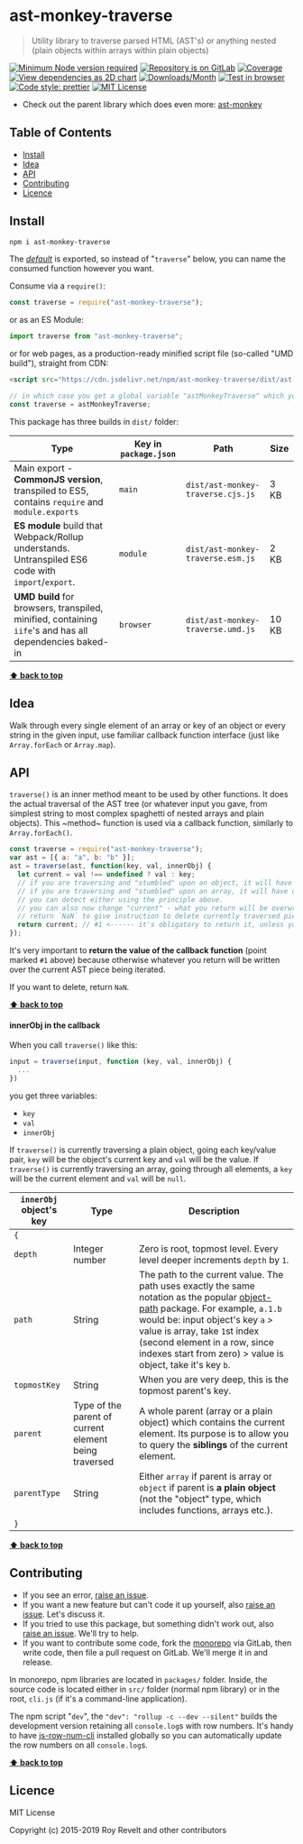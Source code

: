 # ast-monkey-traverse

> Utility library to traverse parsed HTML (AST's) or anything nested (plain objects within arrays within plain objects)

[![Minimum Node version required][node-img]][node-url]
[![Repository is on GitLab][gitlab-img]][gitlab-url]
[![Coverage][cov-img]][cov-url]
[![View dependencies as 2D chart][deps2d-img]][deps2d-url]
[![Downloads/Month][downloads-img]][downloads-url]
[![Test in browser][runkit-img]][runkit-url]
[![Code style: prettier][prettier-img]][prettier-url]
[![MIT License][license-img]][license-url]

- Check out the parent library which does even more: [ast-monkey](https://gitlab.com/codsen/codsen/tree/master/packages/ast-monkey/)

## Table of Contents

- [Install](#install)
- [Idea](#idea)
- [API](#api)
- [Contributing](#contributing)
- [Licence](#licence)

## Install

```bash
npm i ast-monkey-traverse
```

The [_default_](https://exploringjs.com/es6/ch_modules.html#_default-exports-one-per-module) is exported, so instead of "`traverse`" below, you can name the consumed function however you want.

Consume via a `require()`:

```js
const traverse = require("ast-monkey-traverse");
```

or as an ES Module:

```js
import traverse from "ast-monkey-traverse";
```

or for web pages, as a production-ready minified script file (so-called "UMD build"), straight from CDN:

```html
<script src="https://cdn.jsdelivr.net/npm/ast-monkey-traverse/dist/ast-monkey-traverse.umd.js"></script>
```

```js
// in which case you get a global variable "astMonkeyTraverse" which you consume like this:
const traverse = astMonkeyTraverse;
```

This package has three builds in `dist/` folder:

| Type                                                                                                    | Key in `package.json` | Path                              | Size  |
| ------------------------------------------------------------------------------------------------------- | --------------------- | --------------------------------- | ----- |
| Main export - **CommonJS version**, transpiled to ES5, contains `require` and `module.exports`          | `main`                | `dist/ast-monkey-traverse.cjs.js` | 3 KB  |
| **ES module** build that Webpack/Rollup understands. Untranspiled ES6 code with `import`/`export`.      | `module`              | `dist/ast-monkey-traverse.esm.js` | 2 KB  |
| **UMD build** for browsers, transpiled, minified, containing `iife`'s and has all dependencies baked-in | `browser`             | `dist/ast-monkey-traverse.umd.js` | 10 KB |

**[⬆ back to top](#)**

## Idea

Walk through every single element of an array or key of an object or every string in the given input, use familiar callback function interface (just like `Array.forEach` or `Array.map`).

## API

`traverse()` is an inner method meant to be used by other functions. It does the actual traversal of the AST tree (or whatever input you gave, from simplest string to most complex spaghetti of nested arrays and plain objects). This ~method~ function is used via a callback function, similarly to `Array.forEach()`.

```js
const traverse = require("ast-monkey-traverse");
var ast = [{ a: "a", b: "b" }];
ast = traverse(ast, function(key, val, innerObj) {
  let current = val !== undefined ? val : key;
  // if you are traversing and "stumbled" upon an object, it will have both "key" and "val"
  // if you are traversing and "stumbled" upon an array, it will have only "key"
  // you can detect either using the principle above.
  // you can also now change "current" - what you return will be overwritten.
  // return `NaN` to give instruction to delete currently traversed piece of AST.
  return current; // #1 <------ it's obligatory to return it, unless you want to assign it to "undefined"
});
```

It's very important to **return the value of the callback function** (point marked `#1` above) because otherwise whatever you return will be written over the current AST piece being iterated.

If you want to delete, return `NaN`.

**[⬆ back to top](#)**

#### innerObj in the callback

When you call `traverse()` like this:

```js
input = traverse(input, function (key, val, innerObj) {
  ...
})
```

you get three variables:

- `key`
- `val`
- `innerObj`

If `traverse()` is currently traversing a plain object, going each key/value pair, `key` will be the object's current key and `val` will be the value.
If `traverse()` is currently traversing an array, going through all elements, a `key` will be the current element and `val` will be `null`.

| `innerObj` object's key | Type                                                  | Description                                                                                                                                                                                                                                                                                                                                     |
| ----------------------- | ----------------------------------------------------- | ----------------------------------------------------------------------------------------------------------------------------------------------------------------------------------------------------------------------------------------------------------------------------------------------------------------------------------------------- |
| `{`                     |                                                       |
| `depth`                 | Integer number                                        | Zero is root, topmost level. Every level deeper increments `depth` by `1`.                                                                                                                                                                                                                                                                      |
| `path`                  | String                                                | The path to the current value. The path uses exactly the same notation as the popular [object-path](https://www.npmjs.com/package/object-path) package. For example, `a.1.b` would be: input object's key `a` > value is array, take `1`st index (second element in a row, since indexes start from zero) > value is object, take it's key `b`. |
| `topmostKey`            | String                                                | When you are very deep, this is the topmost parent's key.                                                                                                                                                                                                                                                                                       |
| `parent`                | Type of the parent of current element being traversed | A whole parent (array or a plain object) which contains the current element. Its purpose is to allow you to query the **siblings** of the current element.                                                                                                                                                                                      |
| `parentType`            | String                                                | Either `array` if parent is array or `object` if parent is **a plain object** (not the "object" type, which includes functions, arrays etc.).                                                                                                                                                                                                   |
| `}`                     |                                                       |

**[⬆ back to top](#)**

## Contributing

- If you see an error, [raise an issue](<https://gitlab.com/codsen/codsen/issues/new?issue[title]=ast-monkey-traverse%20package%20-%20put%20title%20here&issue[description]=**Which%20package%20is%20this%20issue%20for**%3A%20%0Aast-monkey-traverse%0A%0A**Describe%20the%20issue%20(if%20necessary)**%3A%20%0A%0A%0A%2Fassign%20%40revelt>).
- If you want a new feature but can't code it up yourself, also [raise an issue](<https://gitlab.com/codsen/codsen/issues/new?issue[title]=ast-monkey-traverse%20package%20-%20put%20title%20here&issue[description]=**Which%20package%20is%20this%20issue%20for**%3A%20%0Aast-monkey-traverse%0A%0A**Describe%20the%20issue%20(if%20necessary)**%3A%20%0A%0A%0A%2Fassign%20%40revelt>). Let's discuss it.
- If you tried to use this package, but something didn't work out, also [raise an issue](<https://gitlab.com/codsen/codsen/issues/new?issue[title]=ast-monkey-traverse%20package%20-%20put%20title%20here&issue[description]=**Which%20package%20is%20this%20issue%20for**%3A%20%0Aast-monkey-traverse%0A%0A**Describe%20the%20issue%20(if%20necessary)**%3A%20%0A%0A%0A%2Fassign%20%40revelt>). We'll try to help.
- If you want to contribute some code, fork the [monorepo](https://gitlab.com/codsen/codsen/) via GitLab, then write code, then file a pull request on GitLab. We'll merge it in and release.

In monorepo, npm libraries are located in `packages/` folder. Inside, the source code is located either in `src/` folder (normal npm library) or in the root, `cli.js` (if it's a command-line application).

The npm script "`dev`", the `"dev": "rollup -c --dev --silent"` builds the development version retaining all `console.log`s with row numbers. It's handy to have [js-row-num-cli](https://www.npmjs.com/package/js-row-num-cli) installed globally so you can automatically update the row numbers on all `console.log`s.

**[⬆ back to top](#)**

## Licence

MIT License

Copyright (c) 2015-2019 Roy Revelt and other contributors

[node-img]: https://img.shields.io/node/v/ast-monkey-traverse.svg?style=flat-square&label=works%20on%20node
[node-url]: https://www.npmjs.com/package/ast-monkey-traverse
[gitlab-img]: https://img.shields.io/badge/repo-on%20GitLab-brightgreen.svg?style=flat-square
[gitlab-url]: https://gitlab.com/codsen/codsen/tree/master/packages/ast-monkey-traverse
[cov-img]: https://img.shields.io/badge/coverage-100%25-brightgreen.svg?style=flat-square
[cov-url]: https://gitlab.com/codsen/codsen/tree/master/packages/ast-monkey-traverse
[deps2d-img]: https://img.shields.io/badge/deps%20in%202D-see_here-08f0fd.svg?style=flat-square
[deps2d-url]: http://npm.anvaka.com/#/view/2d/ast-monkey-traverse
[downloads-img]: https://img.shields.io/npm/dm/ast-monkey-traverse.svg?style=flat-square
[downloads-url]: https://npmcharts.com/compare/ast-monkey-traverse
[runkit-img]: https://img.shields.io/badge/runkit-test_in_browser-a853ff.svg?style=flat-square
[runkit-url]: https://npm.runkit.com/ast-monkey-traverse
[prettier-img]: https://img.shields.io/badge/code_style-prettier-ff69b4.svg?style=flat-square
[prettier-url]: https://prettier.io
[license-img]: https://img.shields.io/badge/licence-MIT-51c838.svg?style=flat-square
[license-url]: https://gitlab.com/codsen/codsen/blob/master/LICENSE
